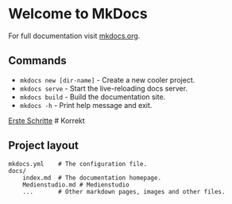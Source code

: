 # Welcome to MkDocs

For full documentation visit [mkdocs.org](https://www.mkdocs.org).

## Commands

* `mkdocs new [dir-name]` - Create a new cooler project.
* `mkdocs serve` - Start the live-reloading docs server.
* `mkdocs build` - Build the documentation site.
* `mkdocs -h` - Print help message and exit.

[Erste Schritte](Medienstudio.md)  # Korrekt


## Project layout

    mkdocs.yml    # The configuration file.
    docs/
        index.md  # The documentation homepage.
        Medienstudio.md # Medienstudio
        ...       # Other markdown pages, images and other files.
